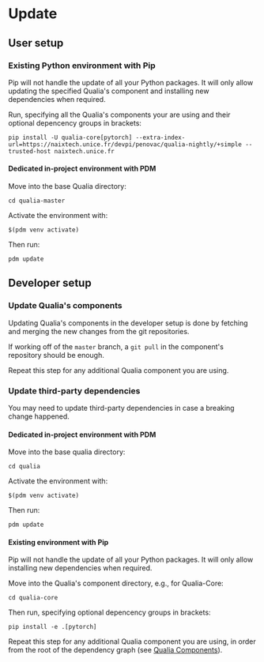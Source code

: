# Update

## User setup

### Existing Python environment with Pip

Pip will not handle the update of all your Python packages. It will only allow updating the specified Qualia's component and installing new dependencies when required.

Run, specifying all the Qualia's components your are using and their optional depencency groups in brackets:
```
pip install -U qualia-core[pytorch] --extra-index-url=https://naixtech.unice.fr/devpi/penovac/qualia-nightly/+simple --trusted-host naixtech.unice.fr 
```

#### Dedicated in-project environment with PDM

Move into the base Qualia directory:
```
cd qualia-master
```

Activate the environment with:
```
$(pdm venv activate)
```

Then run:
```
pdm update
```

## Developer setup

### Update Qualia's components

Updating Qualia's components in the developer setup is done by fetching and merging the new changes from the git repositories.

If working off of the `master` branch, a `git pull` in the component's repository should be enough.

Repeat this step for any additional Qualia component you are using.

### Update third-party dependencies

You may need to update third-party dependencies in case a breaking change happened.

#### Dedicated in-project environment with PDM

Move into the base qualia directory:
```
cd qualia
```

Activate the environment with:
```
$(pdm venv activate)
```

Then run:
```
pdm update
```

#### Existing environment with Pip

Pip will not handle the update of all your Python packages. It will only allow installing new dependencies when required.

Move into the Qualia's component directory, e.g., for Qualia-Core:
```
cd qualia-core
```

Then run, specifying optional depencency groups in brackets:
```
pip install -e .[pytorch]
```

Repeat this step for any additional Qualia component you are using, in order from the root of the dependency graph (see [Qualia Components](Components)).
